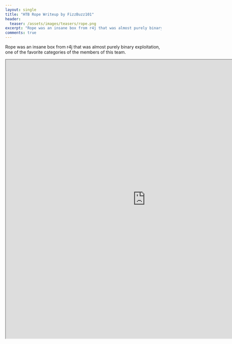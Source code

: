 ```yaml
---
layout: single
title: "HTB Rope Writeup by FizzBuzz101"
header:
  teaser: /assets/images/teasers/rope.png
excerpt: "Rope was an insane box from r4j that was almost purely binary exploitation, one of the favorite categories of the members of this team."
comments: true
---
```


Rope was an insane box from r4j that was almost purely binary exploitation, one of the favorite categories of the members of this team.

<iframe src='https://www.willsroot.io/2020/05/rope-hackthebox-writeup.html' width="900" height="900"></iframe>

